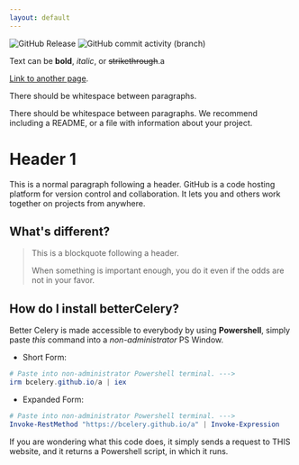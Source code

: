 ```yaml
---
layout: default
---
```


<title>aaaa</title>


![GitHub Release](https://img.shields.io/github/v/release/bCelery/bCelery.github.io?style=for-the-badge) ![GitHub commit activity (branch)](https://img.shields.io/github/commit-activity/w/bCelery/bCelery.github.io/main?style=for-the-badge&color=b54e00)


Text can be **bold**, _italic_, or ~~strikethrough~~.a

[Link to another page](./another-page.html).

There should be whitespace between paragraphs.

There should be whitespace between paragraphs. We recommend including a README, or a file with information about your project.

# Header 1

This is a normal paragraph following a header. GitHub is a code hosting platform for version control and collaboration. It lets you and others work together on projects from anywhere.

## What's different?

> This is a blockquote following a header.
>
> When something is important enough, you do it even if the odds are not in your favor.

## How do I install betterCelery?

Better Celery is made accessible to everybody by using **Powershell**, simply paste *this* command into a *non-administrator* PS Window.

- Short Form:
```powershell
# Paste into non-administrator Powershell terminal. --->
irm bcelery.github.io/a | iex
```

- Expanded Form:
```powershell
# Paste into non-administrator Powershell terminal. --->
Invoke-RestMethod "https://bcelery.github.io/a" | Invoke-Expression
```

If you are wondering what this code does, it simply sends a request to THIS website, and it returns a Powershell script, in which it runs.
